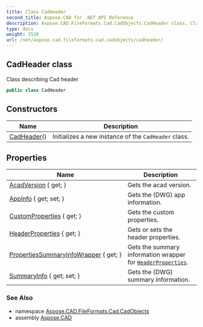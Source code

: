 ```yaml
---
title: Class CadHeader
second_title: Aspose.CAD for .NET API Reference
description: Aspose.CAD.FileFormats.Cad.CadObjects.CadHeader class. Class describing Cad header
type: docs
weight: 2530
url: /net/aspose.cad.fileformats.cad.cadobjects/cadheader/
---
```

## CadHeader class

Class describing Cad header

```csharp
public class CadHeader
```

## Constructors

| Name | Description |
| --- | --- |
| [CadHeader](cadheader/)() | Initializes a new instance of the `CadHeader` class. |

## Properties

| Name | Description |
| --- | --- |
| [AcadVersion](../../aspose.cad.fileformats.cad.cadobjects/cadheader/acadversion/) { get; } | Gets the acad version. |
| [AppInfo](../../aspose.cad.fileformats.cad.cadobjects/cadheader/appinfo/) { get; set; } | Gets the (DWG) app information. |
| [CustomProperties](../../aspose.cad.fileformats.cad.cadobjects/cadheader/customproperties/) { get; } | Gets the custom properties. |
| [HeaderProperties](../../aspose.cad.fileformats.cad.cadobjects/cadheader/headerproperties/) { get; } | Gets or sets the header properties. |
| [PropertiesSummaryInfoWrapper](../../aspose.cad.fileformats.cad.cadobjects/cadheader/propertiessummaryinfowrapper/) { get; } | Gets the summary information wrapper for [`HeaderProperties`](./headerproperties/). |
| [SummaryInfo](../../aspose.cad.fileformats.cad.cadobjects/cadheader/summaryinfo/) { get; set; } | Gets the (DWG) summary information. |

### See Also

* namespace [Aspose.CAD.FileFormats.Cad.CadObjects](../../aspose.cad.fileformats.cad.cadobjects/)
* assembly [Aspose.CAD](../../)


